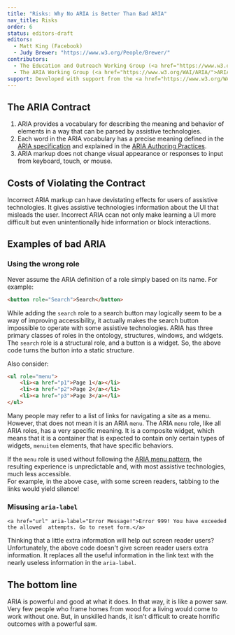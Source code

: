 ```yaml
---
title: "Risks: Why No ARIA is Better Than Bad ARIA"
nav_title: Risks
order: 6
status: editors-draft
editors:
  - Matt King (Facebook)
  - Judy Brewer: "https://www.w3.org/People/Brewer/"
contributors:
  - The Education and Outreach Working Group (<a href="https://www.w3.org/WAI/EO/">EOWG</a>)
  - The ARIA Working Group (<a href="https://www.w3.org/WAI/ARIA/">ARIA</a>)
support: Developed with support from the <a href="https://www.w3.org/WAI/WCAGTA/">U.S. Access Board, WCAG TA Project, Task 2</a>.
---
```


## The ARIA Contract

1. ARIA provides a vocabulary for describing the meaning and behavior of elements in a way that can be parsed by assistive technologies.
2. Each word in the ARIA vocabulary has a precise meaning defined in the [ARIA specification](https://www.w3.org/TR/wai-aria-1.1/) and explained in the [ARIA Authoring Practices](https://www.w3.org/TR/wai-aria-practices-1.1/).
3. ARIA markup does not change visual appearance or responses to input from keyboard, touch, or mouse.

## Costs of Violating the Contract

Incorrect ARIA markup can have devistating effects for users of assistive technologies. 
It gives assistive technologies information about the UI that misleads the user.
Incorrect ARIA ccan not only make learning a UI more difficult but even unintentionally hide information or block interactions.

## Examples of bad ARIA

### Using the wrong role

Never assume the ARIA definition of a role simply based on its name. For example:

~~~HTML
<button role="Search">Search</button>
~~~

While adding the `search` role to a search button may logically seem to be a way of improving accessibility,
it actually makes the search button impossible to operate with some assistive technologies. 
ARIA has three primary classes of roles in the ontology, structures, windows, and widgets. 
The `search` role is a structural role, and a button is a widget. 
So, the above code turns the button into a static structure.

Also consider:

~~~HTML
<ul role="menu">
    <li><a href="p1">Page 1</a></li>
    <li><a href="p2">Page 2</a></li>
    <li><a href="p3">Page 3</a></li>
</ul>
~~~

Many people may refer to a list of links for navigating a site as a menu. However, that does not mean it is an ARIA `menu`.
The ARIA `menu` role, like all ARIA roles, has a very specific meaning. 
It is a composite widget, which means that it is a container that is expected to contain only certain types of widgets, `menuitem` elements, that have specific behaviors.

If the `menu` role is used without following the [ARIA menu pattern](https://www.w3.org/TR/wai-aria-practices-1.1/#menu),
the resulting experience is unpredictable and, with most assistive technologies, much less accessible.  
For example, in the above case, with some screen readers, tabbing to the links would yield silence!

### Misusing `aria-label`

~~~
<a href="url" aria-label="Error Message!">Error 999! You have exceeded the allowed  attempts. Go to reset form.</a>
~~~

Thinking that a little extra information will help out screen reader users? Unfortunately, the above code doesn't give screen reader users extra information. It replaces all the useful information in the link text with the nearly useless information in the `aria-label`.

## The bottom line

ARIA is powerful and good at what it does. In that way, it is like a power saw. Very few people who frame homes from wood for a living would come to work without one. But, in unskilled hands, it isn't difficult to create horrific outcomes with a powerful saw.
